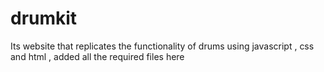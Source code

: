 # drumkit
Its website that replicates the functionality of drums using javascript , css and html , added all the required files here
